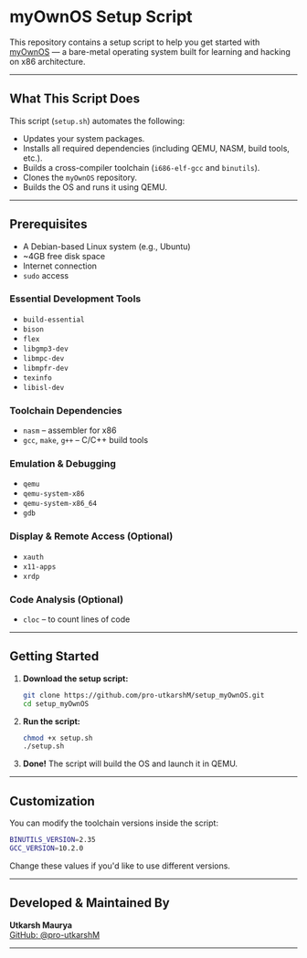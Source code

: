 # myOwnOS Setup Script

This repository contains a setup script to help you get started with [myOwnOS](https://github.com/pro-utkarshM/myOwnOS) — a bare-metal operating system built for learning and hacking on x86 architecture.

---

## What This Script Does

This script (`setup.sh`) automates the following:

- Updates your system packages.
- Installs all required dependencies (including QEMU, NASM, build tools, etc.).
- Builds a cross-compiler toolchain (`i686-elf-gcc` and `binutils`).
- Clones the `myOwnOS` repository.
- Builds the OS and runs it using QEMU.

---
## Prerequisites

- A Debian-based Linux system (e.g., Ubuntu)
- ~4GB free disk space
- Internet connection
- `sudo` access


### Essential Development Tools
- `build-essential`
- `bison`
- `flex`
- `libgmp3-dev`
- `libmpc-dev`
- `libmpfr-dev`
- `texinfo`
- `libisl-dev`

### Toolchain Dependencies
- `nasm` – assembler for x86
- `gcc`, `make`, `g++` – C/C++ build tools

### Emulation & Debugging
- `qemu`
- `qemu-system-x86`
- `qemu-system-x86_64`
- `gdb`

### Display & Remote Access (Optional)
- `xauth`
- `x11-apps`
- `xrdp`

### Code Analysis (Optional)
- `cloc` – to count lines of code

---

## Getting Started

1. **Download the setup script:**

   ```bash
   git clone https://github.com/pro-utkarshM/setup_myOwnOS.git
   cd setup_myOwnOS
   ```

2. **Run the script:**

   ```bash
   chmod +x setup.sh
   ./setup.sh
   ```

3. **Done!** The script will build the OS and launch it in QEMU.

---

## Customization

You can modify the toolchain versions inside the script:

```bash
BINUTILS_VERSION=2.35
GCC_VERSION=10.2.0
```

Change these values if you'd like to use different versions.

---

## Developed & Maintained By

**Utkarsh Maurya**  
[GitHub: @pro-utkarshM](https://github.com/pro-utkarshM)

---
